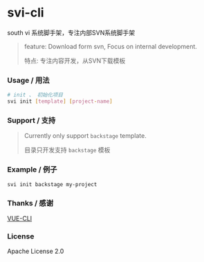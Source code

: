 # svi-cli
south vi 系统脚手架，专注内部SVN系统脚手架

> feature: Download form svn, Focus on internal development.
>
> 特点: 专注内容开发，从SVN下载模板



### Usage / 用法

``` bash
# init 、 初始化项目
svi init [template] [project-name]

```

### Support / 支持

> Currently only support ``` backstage ``` template.
>
> 目录只开发支持 ``` backstage ``` 模板

### Example / 例子

```
svi init backstage my-project
```

### Thanks / 感谢
[VUE-CLI](https://github.com/vuejs/vue-cli)


### License

Apache License 2.0